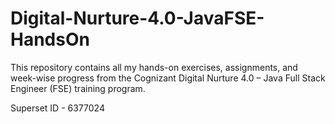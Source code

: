 # Digital-Nurture-4.0-JavaFSE-HandsOn
This repository contains all my hands-on exercises, assignments, and week-wise progress from the Cognizant Digital Nurture 4.0 – Java Full Stack Engineer (FSE) training program.

Superset ID - 6377024
